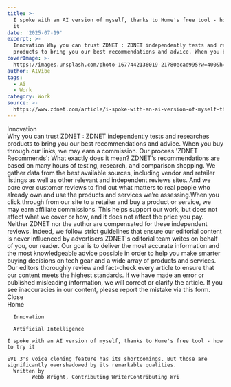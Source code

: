 ```yaml
---
title: >-
  I spoke with an AI version of myself, thanks to Hume's free tool - how to try
  it
date: '2025-07-19'
excerpt: >-
  Innovation Why you can trust ZDNET : ZDNET independently tests and researches
  products to bring you our best recommendations and advice. When you buy...
coverImage: >-
  https://images.unsplash.com/photo-1677442136019-21780ecad995?w=400&h=200&fit=crop&auto=format
author: AIVibe
tags:
  - Ai
  - Work
category: Work
source: >-
  https://www.zdnet.com/article/i-spoke-with-an-ai-version-of-myself-thanks-to-humes-free-tool-how-to-try-it/
---
```

Innovation     
    Why you can trust ZDNET
  : ZDNET independently tests and researches products to bring you our best recommendations and advice. When you buy through our links, we may earn a commission. Our process    'ZDNET Recommends': What exactly does it mean? ZDNET's recommendations are based on many hours of testing, research, and comparison shopping. We gather data from the best available sources, including vendor and retailer listings as well as other relevant and independent reviews sites. And we pore over customer reviews to find out what matters to real people who already own and use the products and services we’re assessing.When you click through from our site to a retailer and buy a product or service, we may earn affiliate commissions. This helps support our work, but does not affect what we cover or how, and it does not affect the price you pay. Neither ZDNET nor the author are compensated for these independent reviews.  Indeed, we follow strict guidelines that ensure our editorial content is never influenced by advertisers.ZDNET's editorial team writes on behalf of you, our reader. Our goal is to deliver the most accurate information and the most knowledgeable advice possible in order to help you make smarter buying decisions on tech gear and a wide array of products and services. Our editors  thoroughly review and fact-check every article to ensure that our content meets the highest standards. If we have made an error or published misleading information, we will correct or clarify the article. If you see inaccuracies in our content, please report the mistake via this form. Close   
      Home
    
      Innovation
    
      Artificial Intelligence
       
    I spoke with an AI version of myself, thanks to Hume's free tool - how to try it
     
    EVI 3's voice cloning feature has its shortcomings. But those are significantly overshadowed by its remarkable qualities.
      Written by 
            Webb Wright, Contributing WriterContributing Wri
